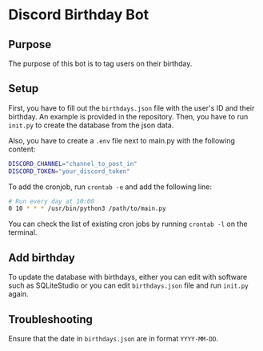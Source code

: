 # Discord Birthday Bot

## Purpose

The purpose of this bot is to tag users on their birthday.

## Setup

First, you have to fill out the `birthdays.json` file with the user's ID and their birthday.
An example is provided in the repository.
Then, you have to run `init.py` to create the database from the json data.

Also, you have to create a `.env` file next to main.py with the following content:

```bash
DISCORD_CHANNEL="channel_to_post_in"
DISCORD_TOKEN="your_discord_token"
```

To add the cronjob, run `crontab -e` and add the following line:

```bash
# Run every day at 10:00
0 10 * * * /usr/bin/python3 /path/to/main.py
```

You can check the list of existing cron jobs by running `crontab -l` on the terminal. 

## Add birthday

To update the database with birthdays, either you can edit with software such as SQLiteStudio or you can edit `birthdays.json` file and run `init.py` again.

## Troubleshooting

Ensure that the date in `birthdays.json` are in format `YYYY-MM-DD`.